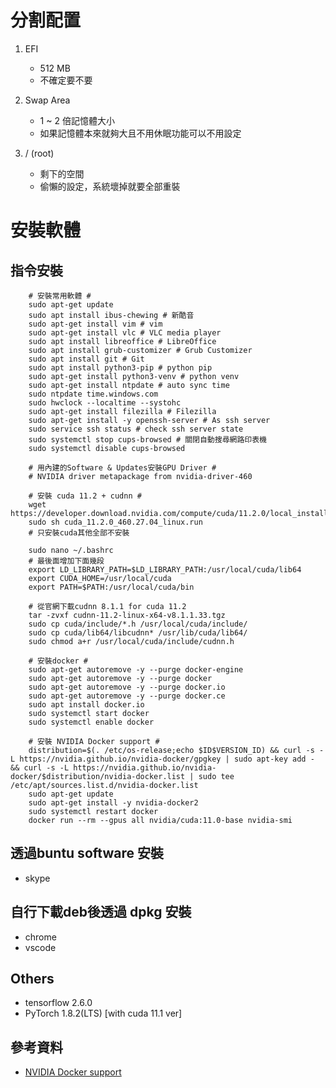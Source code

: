<script src='https://cdnjs.cloudflare.com/ajax/libs/mathjax/2.7.5/MathJax.js?config=TeX-MML-AM_CHTML'></script>
<script type="text/x-mathjax-config">
    MathJax.Hub.Config({ tex2jax: {inlineMath: [['$','$'], ['\\(','\\)']]} });
</script>

# 分割配置

1. EFI
   - 512 MB
   - 不確定要不要

1. Swap Area
   - 1 ~ 2 倍記憶體大小
   - 如果記憶體本來就夠大且不用休眠功能可以不用設定

1. / (root)
   - 剩下的空間
   - 偷懶的設定，系統壞掉就要全部重裝

# 安裝軟體
## 指令安裝
        
        # 安裝常用軟體 #
        sudo apt-get update
        sudo apt install ibus-chewing # 新酷音
        sudo apt-get install vim # vim
        sudo apt-get install vlc # VLC media player
        sudo apt install libreoffice # LibreOffice
        sudo apt install grub-customizer # Grub Customizer
        sudo apt install git # Git
        sudo apt install python3-pip # python pip
        sudo apt-get install python3-venv # python venv
        sudo apt-get install ntpdate # auto sync time
        sudo ntpdate time.windows.com
        sudo hwclock --localtime --systohc
        sudo apt-get install filezilla # Filezilla
        sudo apt-get install -y openssh-server # As ssh server
        sudo service ssh status # check ssh server state
        sudo systemctl stop cups-browsed # 關閉自動搜尋網路印表機
        sudo systemctl disable cups-browsed

        # 用內建的Software & Updates安裝GPU Driver #
        # NVIDIA driver metapackage from nvidia-driver-460

        # 安裝 cuda 11.2 + cudnn #
        wget https://developer.download.nvidia.com/compute/cuda/11.2.0/local_installers/cuda_11.2.0_460.27.04_linux.run
        sudo sh cuda_11.2.0_460.27.04_linux.run
        # 只安裝cuda其他全部不安裝

        sudo nano ~/.bashrc
        # 最後面增加下面幾段
        export LD_LIBRARY_PATH=$LD_LIBRARY_PATH:/usr/local/cuda/lib64
        export CUDA_HOME=/usr/local/cuda
        export PATH=$PATH:/usr/local/cuda/bin
        
        # 從官網下載cudnn 8.1.1 for cuda 11.2
        tar -zvxf cudnn-11.2-linux-x64-v8.1.1.33.tgz
        sudo cp cuda/include/*.h /usr/local/cuda/include/
        sudo cp cuda/lib64/libcudnn* /usr/lib/cuda/lib64/
        sudo chmod a+r /usr/local/cuda/include/cudnn.h
        
        # 安裝docker #
        sudo apt-get autoremove -y --purge docker-engine
        sudo apt-get autoremove -y --purge docker
        sudo apt-get autoremove -y --purge docker.io
        sudo apt-get autoremove -y --purge docker.ce
        sudo apt install docker.io
        sudo systemctl start docker
        sudo systemctl enable docker

        # 安裝 NVIDIA Docker support #
        distribution=$(. /etc/os-release;echo $ID$VERSION_ID) && curl -s -L https://nvidia.github.io/nvidia-docker/gpgkey | sudo apt-key add - && curl -s -L https://nvidia.github.io/nvidia-docker/$distribution/nvidia-docker.list | sudo tee /etc/apt/sources.list.d/nvidia-docker.list
        sudo apt-get update
        sudo apt-get install -y nvidia-docker2
        sudo systemctl restart docker
        docker run --rm --gpus all nvidia/cuda:11.0-base nvidia-smi

## 透過buntu software 安裝

- skype

## 自行下載deb後透過 dpkg 安裝

- chrome
- vscode

## Others
- tensorflow 2.6.0
- PyTorch 1.8.2(LTS) [with cuda 11.1 ver]

## 參考資料

- [NVIDIA Docker support](https://github.com/NVIDIA/nvidia-docker)